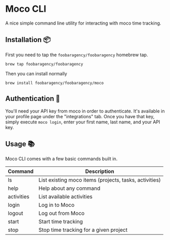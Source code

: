 # Moco CLI

A nice simple command line utility for interacting with moco time tracking.

## Installation 📦

First you need to tap the `foobaragency/foobaragency` homebrew tap.

```shell
brew tap foobaragency/foobaragency
```

Then you can install normally

```shell
brew install foobaragency/foobaragency/moco
```

## Authentication 🔑

You'll need your API key from moco in order to authenticate. It's available in your profile page under the "integrations" tab.
Once you have that key, simply execute `moco login`, enter your first name, last name, and your API key.

## Usage 📚

Moco CLI comes with a few basic commands built in.

| Command    | Description                                            |
| ---------- | ------------------------------------------------------ |
| ls         | List existing moco items (projects, tasks, activities) |
| help       | Help about any command                                 |
| activities | List available activities                              |
| login      | Log in to Moco                                         |
| logout     | Log out from Moco                                      |
| start      | Start time tracking                                    |
| stop       | Stop time tracking for a given project                 |
